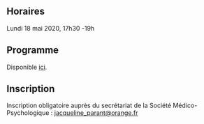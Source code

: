 ## Horaires
Lundi 18 mai 2020, 17h30 -19h

## Programme
Disponible [ici](/assets/docs/communique-de-presse-mai-2020.pdf).

## Inscription
Inscription obligatoire auprès du secrétariat de la Société Médico-Psychologique : jacqueline_parant@orange.fr
